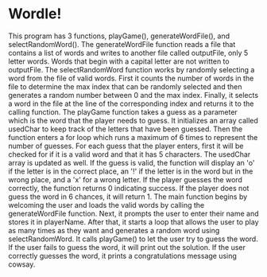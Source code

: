 # Wordle!

This program has 3 functions, playGame(), generateWordFile(), and selectRandomWord(). The generateWordFile function reads a file that contains a list of words and writes to another file called outputFile, only 5 letter words. Words that begin with a capital letter are not written to outputFile. The selectRandomWord function works by randomly selecting a word from the file of valid words. First it counts the number of words in the file to determine the max index that can be randomly selected and then generates a random number between 0 and the max index. Finally, it selects a word in the file at the line of the corresponding index and returns it to the calling function. The playGame function takes a guess as a parameter which is the word that the player needs to guess. It initializes an array called usedChar to keep track of the letters that have been guessed. Then the function enters a for loop which runs a maximum of 6 times to represent the number of guesses. For each guess that the player enters, first it will be checked for if it is a valid word and that it has 5 characters. The usedChar array is updated as well. If the guess is valid, the function will display an 'o' if the letter is in the correct place, an '!' if the letter is in the word but in the wrong place, and a 'x' for a wrong letter. If the player guesses the word correctly, the function returns 0 indicating success. If the player does not guess the word in 6 chances, it will return 1. The main function begins by welcoming the user and loads the valid words by calling the generateWordFile function. Next, it prompts the user to enter their name and stores it in playerName. After that, it starts a loop that allows the user to play as many times as they want and generates a random word using selectRandomWord. It calls playGame() to let the user try to guess the word. If the user fails to guess the word, it will print out the solution. If the user correctly guesses the word, it prints a congratulations message using cowsay.